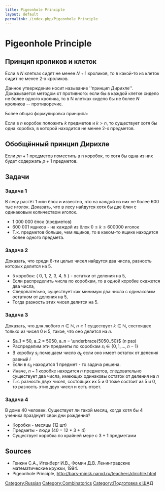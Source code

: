 ```yaml
---
title: Pigeonhole Principle
layout: default
permalink: /index.php/Pigeonhole_Principle
---
```


# Pigeonhole Principle

## Принцип кроликов и клеток

Если в $N$ клетках сидят не менее $N + 1$ кроликов, то в какой-то из клеток сидит не менее 2-х кроликов. 

Данное утверждение носит называние ''принцип Дирихле''. Доказывается методом от противного: если бы в каждой клетке сидело не более одного кролика, то в N клетках сидело бы не более $N$ кроликов -- противоречие. 

Более общая формулировка принципа:

Если в $n$ коробок положить $k$ предметов и $k > n$, то существует хотя бы одна коробка, в которой находится не менее 2-х предметов. 

## Обобщённый принцип Дирихле
Если $pn + 1$ предметов поместить в n коробок, то хотя бы одна из них будет содержать $p + 1$ предметов.

## Задачи

### Задача 1
В лесу растёт 1 млн ёлок и известно, что на каждой из них не более 600 тыс иголок. Доказать, что в лесу найдутся хотя бы две ёлки с одинаковым количеством иголок.

- 1 000 000 ёлок (предметов)
- 600 001 ящиков - на каждой из ёлок $0 \leqslant k \leqslant 600 000$ иголок
- Т.к. предметов больше, чем ящиков, то в каком-то ящике находится более одного предмета. 

### Задача 2
Доказать, что среди 6-ти целых чисел найдутся два числа, разность которых делится на 5. 

- 5 коробок: { 0, 1, 2, 3, 4, 5 } - остатки от деления на 5,
- Если распределить числа по коробкам, то в одной коробке окажется два числа,
- Следовательно, существует как минимум два числа с одинаковым остатком от деления на 5, 
- Тогда разность этих чисел делится на 5.

### Задача 3
Доказать, что для любого $n \in \mathbb{N}$, $n \geqslant 1$ существует $k \in \mathbb{N}$, состоящее только из чисел 0 и 5, такое, что оно делится на $n$.

- $a_1 = 50, a_2 = 5050, a_n = \underbrace{5050..50}$ ($n$ раз)
- Распределим эти предметы по коробкам $s_i \in \{0, 1, ..., n-1\}$
- В коробку $s_i$ помещаем число $a_k$ если оно имеет остаток от деления равный $i$
- Если в $s_0$ находится 1 предмет - то задача решена.
- Иначе, $n - 1$ коробке находится $n$ предметов, следовательно существует два числа, имеющих одинаковы остаток от деления на $n$
- Т.к. разность двух чисел, состоящих их 5 и 0 тоже состоит из 5 и 0, то разность этих двух чисел и есть ответ.

### Задача 4
В доме 40 человек. Существует ли такой месяц, когда хотя бы 4 ученика празднует свои дни рождения?

- Коробки - месяцы (12 шт)
- Предметы - люди (40 = 12 * 3 + 4)
- Существует коробка по крайней мере с 3 + 1 предметами

## Sources
- Генкин С.А., Итенберг И.В., Фомин Д.В. Ленинградские математические кружки, 1994.
- Pigeonhole Principle, http://bars-minsk.narod.ru/teachers/dirichle.html

[Category:Russian](Category_Russian)
[Category:Combinatorics](Category_Combinatorics)
[Category:Подготовка к ШАД](Category_Подготовка_к_ШАД)